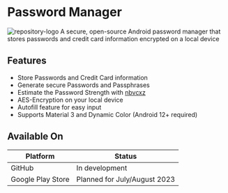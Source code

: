 # Password Manager
![repository-logo](https://user-images.githubusercontent.com/42292083/219877763-f1f6b699-5f22-465d-aaf4-6f81c970ef94.png)
A secure, open-source Android password manager that stores passwords and credit card information encrypted on a local device

## Features
+ Store Passwords and Credit Card information
+ Generate secure Passwords and Passphrases
+ Estimate the Password Strength with [nbvcxz](https://github.com/GoSimpleLLC/nbvcxz)
+ AES-Encryption on your local device
+ Autofill feature for easy input
+ Supports Material 3 and Dynamic Color (Android 12+ required)

## Available On
|Platform|Status|
|--------|------|
|GitHub|In development|
|Google Play Store|Planned for July/August 2023|
